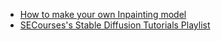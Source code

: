 - [How to make your own Inpainting model](https://github.com/AUTOMATIC1111/stable-diffusion-webui/wiki/How-to-make-your-own-Inpainting-model)
- [SECourses's Stable Diffusion Tutorials Playlist](https://www.youtube.com/playlist?list=PL_pbwdIyffsmclLl0O144nQRnezKlNdx3)
